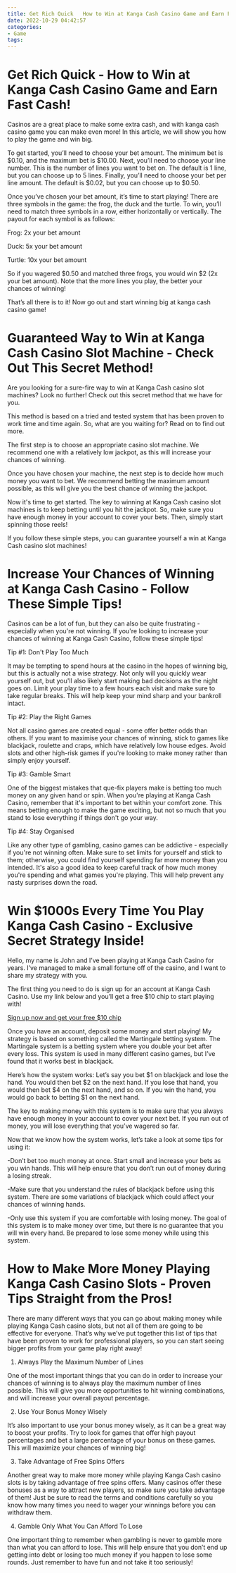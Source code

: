 ```yaml
---
title: Get Rich Quick   How to Win at Kanga Cash Casino Game and Earn Fast Cash!
date: 2022-10-29 04:42:57
categories:
- Game
tags:
---
```



#  Get Rich Quick - How to Win at Kanga Cash Casino Game and Earn Fast Cash!

Casinos are a great place to make some extra cash, and with kanga cash casino game you can make even more! In this article, we will show you how to play the game and win big.

To get started, you’ll need to choose your bet amount. The minimum bet is $0.10, and the maximum bet is $10.00. Next, you’ll need to choose your line number. This is the number of lines you want to bet on. The default is 1 line, but you can choose up to 5 lines. Finally, you’ll need to choose your bet per line amount. The default is $0.02, but you can choose up to $0.50.

Once you’ve chosen your bet amount, it’s time to start playing! There are three symbols in the game: the frog, the duck and the turtle. To win, you’ll need to match three symbols in a row, either horizontally or vertically. The payout for each symbol is as follows:

Frog: 2x your bet amount

Duck: 5x your bet amount

Turtle: 10x your bet amount

So if you wagered $0.50 and matched three frogs, you would win $2 (2x your bet amount). Note that the more lines you play, the better your chances of winning!

That’s all there is to it! Now go out and start winning big at kanga cash casino game!

#  Guaranteed Way to Win at Kanga Cash Casino Slot Machine - Check Out This Secret Method!

Are you looking for a sure-fire way to win at Kanga Cash casino slot machines? Look no further! Check out this secret method that we have for you.

This method is based on a tried and tested system that has been proven to work time and time again. So, what are you waiting for? Read on to find out more.

The first step is to choose an appropriate casino slot machine. We recommend one with a relatively low jackpot, as this will increase your chances of winning.

Once you have chosen your machine, the next step is to decide how much money you want to bet. We recommend betting the maximum amount possible, as this will give you the best chance of winning the jackpot.

Now it's time to get started. The key to winning at Kanga Cash casino slot machines is to keep betting until you hit the jackpot. So, make sure you have enough money in your account to cover your bets. Then, simply start spinning those reels!

If you follow these simple steps, you can guarantee yourself a win at Kanga Cash casino slot machines!

#  Increase Your Chances of Winning at Kanga Cash Casino - Follow These Simple Tips!

Casinos can be a lot of fun, but they can also be quite frustrating - especially when you're not winning. If you're looking to increase your chances of winning at Kanga Cash Casino, follow these simple tips!

Tip #1: Don't Play Too Much

It may be tempting to spend hours at the casino in the hopes of winning big, but this is actually not a wise strategy. Not only will you quickly wear yourself out, but you'll also likely start making bad decisions as the night goes on. Limit your play time to a few hours each visit and make sure to take regular breaks. This will help keep your mind sharp and your bankroll intact.

Tip #2: Play the Right Games

Not all casino games are created equal - some offer better odds than others. If you want to maximise your chances of winning, stick to games like blackjack, roulette and craps, which have relatively low house edges. Avoid slots and other high-risk games if you're looking to make money rather than simply enjoy yourself.

Tip #3: Gamble Smart

One of the biggest mistakes that que-fix players make is betting too much money on any given hand or spin. When you're playing at Kanga Cash Casino, remember that it's important to bet within your comfort zone. This means betting enough to make the game exciting, but not so much that you stand to lose everything if things don't go your way.

Tip #4: Stay Organised


Like any other type of gambling, casino games can be addictive - especially if you're not winning often. Make sure to set limits for yourself and stick to them; otherwise, you could find yourself spending far more money than you intended. It's also a good idea to keep careful track of how much money you're spending and what games you're playing. This will help prevent any nasty surprises down the road.

#  Win $1000s Every Time You Play Kanga Cash Casino - Exclusive Secret Strategy Inside!

Hello, my name is John and I’ve been playing at Kanga Cash Casino for years. I’ve managed to make a small fortune off of the casino, and I want to share my strategy with you.

The first thing you need to do is sign up for an account at Kanga Cash Casino. Use my link below and you’ll get a free $10 chip to start playing with!

[Sign up now and get your free $10 chip](https://www.kangacashcasino.com/?code=johnnie)

Once you have an account, deposit some money and start playing! My strategy is based on something called the Martingale betting system. The Martingale system is a betting system where you double your bet after every loss. This system is used in many different casino games, but I’ve found that it works best in blackjack.

Here’s how the system works: Let’s say you bet $1 on blackjack and lose the hand. You would then bet $2 on the next hand. If you lose that hand, you would then bet $4 on the next hand, and so on. If you win the hand, you would go back to betting $1 on the next hand.

The key to making money with this system is to make sure that you always have enough money in your account to cover your next bet. If you run out of money, you will lose everything that you’ve wagered so far.

Now that we know how the system works, let’s take a look at some tips for using it:

-Don’t bet too much money at once. Start small and increase your bets as you win hands. This will help ensure that you don’t run out of money during a losing streak.

-Make sure that you understand the rules of blackjack before using this system. There are some variations of blackjack which could affect your chances of winning hands.

-Only use this system if you are comfortable with losing money. The goal of this system is to make money over time, but there is no guarantee that you will win every hand. Be prepared to lose some money while using this system.

#  How to Make More Money Playing Kanga Cash Casino Slots - Proven Tips Straight from the Pros!

There are many different ways that you can go about making money while playing Kanga Cash casino slots, but not all of them are going to be effective for everyone. That’s why we’ve put together this list of tips that have been proven to work for professional players, so you can start seeing bigger profits from your game play right away!

1. Always Play the Maximum Number of Lines

One of the most important things that you can do in order to increase your chances of winning is to always play the maximum number of lines possible. This will give you more opportunities to hit winning combinations, and will increase your overall payout percentage.

2. Use Your Bonus Money Wisely

It’s also important to use your bonus money wisely, as it can be a great way to boost your profits. Try to look for games that offer high payout percentages and bet a large percentage of your bonus on these games. This will maximize your chances of winning big!

3. Take Advantage of Free Spins Offers

Another great way to make more money while playing Kanga Cash casino slots is by taking advantage of free spins offers. Many casinos offer these bonuses as a way to attract new players, so make sure you take advantage of them! Just be sure to read the terms and conditions carefully so you know how many times you need to wager your winnings before you can withdraw them.

4. Gamble Only What You Can Afford To Lose

One important thing to remember when gambling is never to gamble more than what you can afford to lose. This will help ensure that you don’t end up getting into debt or losing too much money if you happen to lose some rounds. Just remember to have fun and not take it too seriously!